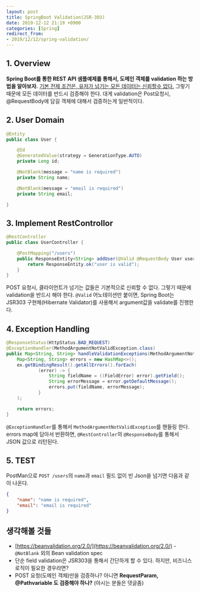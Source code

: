 ```yaml
---
layout: post
title: SpringBoot Validation(JSR-303)
date: 2019-12-12 21:19 +0900
categories: [Spring]
redirect_from: 
- 2019/12/12/spring-validation/
---
```


## 1. Overview
**Spring Boot를 통한 REST API 샘플예제를 통해서, 도메인 객체를 validation 하는 방법을 알아보자.**
<u>기본 전제 조건은, 유저가 넘기는 모든 데이터는 신뢰할수 없다.</u> 그렇기 때문에 모든 데이터를 반드시 검증해야 한다.
대게 validation은 Post요청시, @RequestBody에 담길 객체에 대해서 검증하는게 일반적이다.

## 2. User Domain 
```java
@Entity
public class User {

    @Id
    @GeneratedValue(strategy = GenerationType.AUTO)
    private Long id;

    @NotBlank(message = "name is required")
    private String name;

    @NotBlank(message = "email is required")
    private String email;

}
```

## 3. Implement RestControllor
```java
@RestController
public class UserController {

    @PostMapping("/users")
    public ResponseEntity<String> addUser(@Valid @RequestBody User user) {
        return ResponseEntity.ok("user is valid");
    }
}
```

POST 요청시, 클라이언트가 넘기는 값들은 기본적으로 신뢰할 수 없다. 그렇기 때문에 validation을 반드시 해야 한다. `@Valid` 어노테이션만 붙이면, Spring Boot는 JSR303 구현체(Hibernate Validator)를 사용해서 argument값을 validate를 진행한다. 


## 4. Exception Handling
```java
@ResponseStatus(HttpStatus.BAD_REQUEST)
@ExceptionHandler(MethodArgumentNotValidException.class)
public Map<String, String> handleValidationExceptions(MethodArgumentNotValidException ex) {
    Map<String, String> errors = new HashMap<>();
    ex.getBindingResult().getAllErrors().forEach(
            (error) -> {
                String fieldName = ((FieldError) error).getField();
                String errorMessage = error.getDefaultMessage();
                errors.put(fieldName, errorMessage);
            }
    );

    return errors;
}
```
`@ExceptionHandler`를 통해서 `MethodArgumentNotValidException`를 핸들링 한다. errors map에 담아서 반환하면, `@RestController`의 `@ResponseBody`를 통해서 JSON 값으로 리턴된다. 

## 5. TEST
PostMan으로 `POST /users`의 `name`과 `email` 필드 없이 빈 Json을 넘기면 다음과 같이 나온다.

```json
{
    "name": "name is required",
    "email": "email is required"
}

```

## 생각해볼 것들
- [https://beanvalidation.org/2.0/](https://beanvalidation.org/2.0/) - `@NotBlank` 외의 Bean validation spec
- 단순 field validation은 JSR303을 통해서 간단하게 할 수 있다. 하지만, 비즈니스 로직이 필요한 경우라면?
- POST 요청(도메인 객체)만을 검증하나? 아니면 **RequestParam, @Pathvariable 도 검증해야 하나?** (아시는 분들은 댓글좀)
